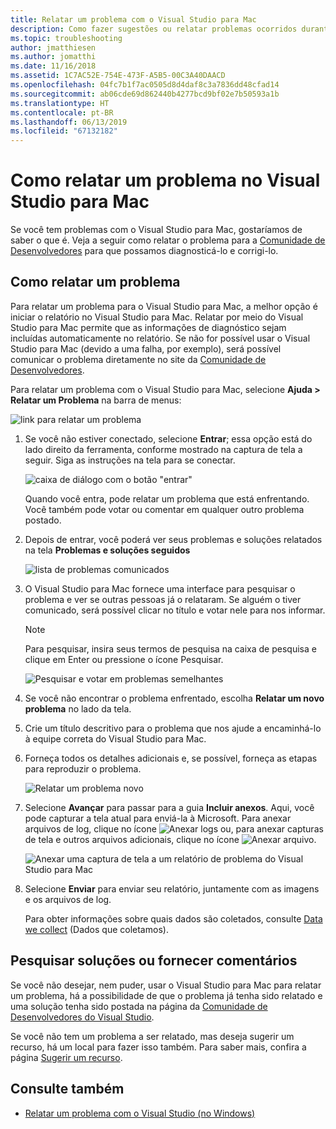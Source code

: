 ```yaml
---
title: Relatar um problema com o Visual Studio para Mac
description: Como fazer sugestões ou relatar problemas ocorridos durante o uso do Visual Studio para Mac.
ms.topic: troubleshooting
author: jmatthiesen
ms.author: jomatthi
ms.date: 11/16/2018
ms.assetid: 1C7AC52E-754E-473F-A5B5-00C3A40DAACD
ms.openlocfilehash: 04fc7b1f7ac0505d8d4daf8c3a7836dd48cfad14
ms.sourcegitcommit: ab06cde69d862440b4277bcd9bf02e7b50593a1b
ms.translationtype: HT
ms.contentlocale: pt-BR
ms.lasthandoff: 06/13/2019
ms.locfileid: "67132182"
---
```

# <a name="how-to-report-a-problem-in-visual-studio-for-mac"></a>Como relatar um problema no Visual Studio para Mac

Se você tem problemas com o Visual Studio para Mac, gostaríamos de saber o que é. Veja a seguir como relatar o problema para a [Comunidade de Desenvolvedores](https://developercommunity.visualstudio.com/spaces/41/index.html) para que possamos diagnosticá-lo e corrigi-lo.

## <a name="how-to-report-a-problem"></a>Como relatar um problema

Para relatar um problema para o Visual Studio para Mac, a melhor opção é iniciar o relatório no Visual Studio para Mac. Relatar por meio do Visual Studio para Mac permite que as informações de diagnóstico sejam incluídas automaticamente no relatório. Se não for possível usar o Visual Studio para Mac (devido a uma falha, por exemplo), será possível comunicar o problema diretamente no site da [Comunidade de Desenvolvedores](https://developercommunity.visualstudio.com/content/problem/post.html?space=41).

Para relatar um problema com o Visual Studio para Mac, selecione **Ajuda > Relatar um Problema** na barra de menus:

![link para relatar um problema](media/report-problem-image1.png)

1. Se você não estiver conectado, selecione **Entrar**; essa opção está do lado direito da ferramenta, conforme mostrado na captura de tela a seguir. Siga as instruções na tela para se conectar.

    ![caixa de diálogo com o botão "entrar"](media/report-problem-image2.png)

    Quando você entra, pode relatar um problema que está enfrentando. Você também pode votar ou comentar em qualquer outro problema postado.

1. Depois de entrar, você poderá ver seus problemas e soluções relatados na tela **Problemas e soluções seguidos**

    ![lista de problemas comunicados](media/report-problem-image3.png)

1. O Visual Studio para Mac fornece uma interface para pesquisar o problema e ver se outras pessoas já o relataram. Se alguém o tiver comunicado, será possível clicar no título e votar nele para nos informar.
   > [!NOTE]
   > Para pesquisar, insira seus termos de pesquisa na caixa de pesquisa e clique em Enter ou pressione o ícone Pesquisar.

   ![Pesquisar e votar em problemas semelhantes](media/report-problem-image4.png)

1. Se você não encontrar o problema enfrentado, escolha **Relatar um novo problema** no lado da tela.

1. Crie um título descritivo para o problema que nos ajude a encaminhá-lo à equipe correta do Visual Studio para Mac.

1. Forneça todos os detalhes adicionais e, se possível, forneça as etapas para reproduzir o problema.

   ![Relatar um problema novo](media/report-problem-image5.png)

1. Selecione **Avançar** para passar para a guia **Incluir anexos**. Aqui, você pode capturar a tela atual para enviá-la à Microsoft. Para anexar arquivos de log, clique no ícone ![Anexar logs](media/report-problem-attach-logs.png) ou, para anexar capturas de tela e outros arquivos adicionais, clique no ícone ![Anexar arquivo](media/report-problem-attach-file.png).

   ![Anexar uma captura de tela a um relatório de problema do Visual Studio para Mac](media/report-problem-image6.png)

1. Selecione **Enviar** para enviar seu relatório, juntamente com as imagens e os arquivos de log.

   Para obter informações sobre quais dados são coletados, consulte [Data we collect](/visualstudio/ide/developer-community-privacy#data-we-collect) (Dados que coletamos).

## <a name="search-for-solutions-or-provide-feedback"></a>Pesquisar soluções ou fornecer comentários

Se você não desejar, nem puder, usar o Visual Studio para Mac para relatar um problema, há a possibilidade de que o problema já tenha sido relatado e uma solução tenha sido postada na página da [Comunidade de Desenvolvedores do Visual Studio](https://developercommunity.visualstudio.com/).

Se você não tem um problema a ser relatado, mas deseja sugerir um recurso, há um local para fazer isso também. Para saber mais, confira a página [Sugerir um recurso](https://developercommunity.visualstudio.com/content/idea/post.html?space=41).

## <a name="see-also"></a>Consulte também

- [Relatar um problema com o Visual Studio (no Windows)](/visualstudio/ide/how-to-report-a-problem-with-visual-studio-2017)
